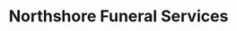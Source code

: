 ---
title: "Northshore Funeral Services"
url: /shorewood/northshore-funeral-services/
shop: funeral directors
---